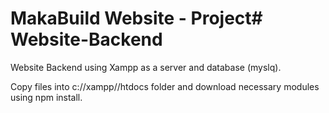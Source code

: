 # MakaBuild Website - Project# Website-Backend

Website Backend using Xampp as a server and database (myslq).

Copy files into c://xampp//htdocs folder and download necessary modules using npm install.
